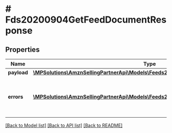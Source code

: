 # # Fds20200904GetFeedDocumentResponse

## Properties

Name | Type | Description | Notes
------------ | ------------- | ------------- | -------------
**payload** | [**\MPSolutions\AmznSellingPartnerApi\Models\Feeds20200904\Fds20200904FeedDocument**](Fds20200904FeedDocument.md) |  | [optional]
**errors** | [**\MPSolutions\AmznSellingPartnerApi\Models\Feeds20200904\Fds20200904Error[]**](Fds20200904Error.md) | A list of error responses returned when a request is unsuccessful. | [optional]

[[Back to Model list]](../../README.md#models) [[Back to API list]](../../README.md#endpoints) [[Back to README]](../../README.md)
